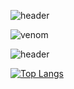 ![header](https://capsule-render.vercel.app/api?type=wave&color=051C3D&height=300&section=header&text=Hello%~&fontSize=90)

![venom](https://capsule-render.vercel.app/api?type=venom&height=200&text=I%20am%20Venom.&fontSize=70&color=0:8871e5,100:b678c4&stroke=b678c4)

![header](https://capsule-render.vercel.app/api?type=[slice](https://github.com/Gongchaeyeon/Gongchaeyeon))

﻿[![Top Langs](https://github-readme-stats.vercel.app/api/top-langs/?username=Gongchaeyeon&langs_count=10&layout=compact&theme=dark)](https://github.com/Gongchaeyeon/Gongchaeyeon)﻿
